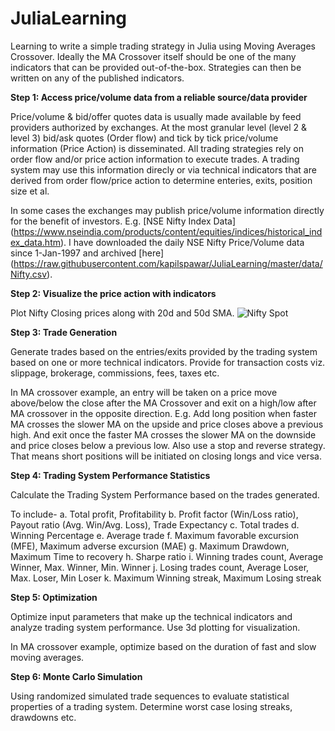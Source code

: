 # JuliaLearning
Learning to write a simple trading strategy in Julia using Moving Averages Crossover. Ideally the MA Crossover itself should be one of the many indicators that can be provided out-of-the-box. Strategies can then be written on any of the published indicators.


**Step 1: Access price/volume data from a reliable source/data provider**

Price/volume & bid/offer quotes data is usually made available by feed providers authorized by exchanges. At the most granular level (level 2 & level 3) bid/ask quotes (Order flow) and tick by tick price/volume information (Price Action) is  disseminated. All trading strategies rely on order flow and/or price action information to execute trades. A trading system may use this information direcly or via technical indicators that are derived from order flow/price action to determine enteries, exits, position size et al.

In some cases the exchanges may publish price/volume information directly for the benefit of investors. E.g. [NSE Nifty Index Data] (https://www.nseindia.com/products/content/equities/indices/historical_index_data.htm). I have downloaded the daily NSE Nifty Price/Volume data since 1-Jan-1997 and archived [here] (https://raw.githubusercontent.com/kapilspawar/JuliaLearning/master/data/Nifty.csv).

**Step 2: Visualize the price action with indicators**

Plot Nifty Closing prices along with 20d and 50d SMA.
![Nifty Spot](https://github.com/kapilspawar/JuliaLearning/blob/master/images/nifty_1000d.png?raw=true "Nifty Spot")

**Step 3: Trade Generation**

Generate trades based on the entries/exits provided by the trading system based on one or more technical indicators. Provide for transaction costs viz. slippage, brokerage, commissions, fees, taxes etc.

In MA crossover example, an entry will be taken on a price move above/below the close after the MA Crossover and exit on a high/low after MA crossover in the opposite direction. E.g. Add long position when faster MA crosses the slower MA on the upside and price closes above a previous high. And exit once the faster MA crosses the slower MA on the downside and price closes below a previous low. Also use a stop and reverse strategy. That means short positions will be initiated on closing longs and vice versa.

**Step 4: Trading System Performance Statistics**

Calculate the Trading System Performance based on the trades generated. 

To include-
a. Total profit, Profitability
b. Profit factor (Win/Loss ratio), Payout ratio (Avg. Win/Avg. Loss), Trade Expectancy
c. Total trades
d. Winning Percentage
e. Average trade
f. Maximum favorable excursion (MFE), Maximum adverse excursion (MAE)
g. Maximum Drawdown, Maximum Time to recovery
h. Sharpe ratio
i. Winning trades count, Average Winner, Max. Winner, Min. Winner
j. Losing trades count, Average Loser, Max. Loser, Min Loser
k. Maximum Winning streak, Maximum Losing streak

**Step 5: Optimization**

Optimize input parameters that make up the technical indicators and analyze trading system performance. Use 3d plotting for visualization.

In MA crossover example, optimize based on the duration of fast and slow moving averages.

**Step 6: Monte Carlo Simulation**

Using randomized simulated trade sequences to evaluate statistical properties of a trading system. Determine worst case losing streaks, drawdowns etc.